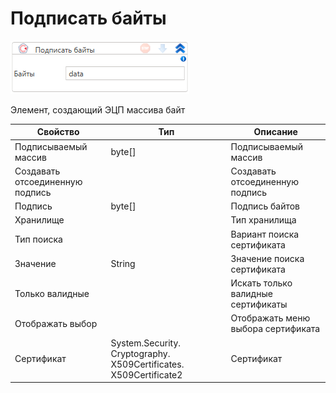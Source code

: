 # Подписать байты

![](../../../../resources/activities/extra/t1/cryptopro/image-596.png)

Элемент, создающий ЭЦП массива байт

| Свойство                        | Тип                                                               | Описание                           |
| ------------------------------- | ----------------------------------------------------------------- | ---------------------------------- |
| Подписываемый массив            | byte\[]                                                           | Подписываемый массив               |
| Создавать отсоединенную подпись |                                                                   | Создавать отсоединенную подпись    |
| Подпись                         | byte\[]                                                           | Подпись байтов                     |
| Хранилище                       |                                                                   | Тип хранилища                      |
| Тип поиска                      |                                                                   | Вариант поиска сертификата         |
| Значение                        | String                                                            | Значение поиска сертификата        |
| Только валидные                 |                                                                   | Искать только валидные сертификаты |
| Отображать выбор                |                                                                   | Отображать меню выбора сертификата |
| Сертификат                      | System.Security. Cryptography. X509Certificates. X509Certificate2 | Сертификат                         |

